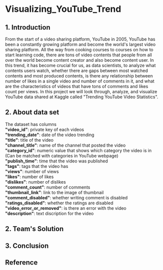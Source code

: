 # Visualizing_YouTube_Trend

## 1. Introduction
From the start of a video sharing platform, YouTube in 2005, YouTube has been a constantly growing platform and become the world's largest video sharing platform. All the way from cooking courses to courses on how to start learning code, there are tons of video contents that people from all over the world become content creator and also become content user. In this trend, it has become crucial for us, as data scientists, to analyze what contents users watch, whether there are gaps between most watched contents and most produced contents, is there any relationship between number of likes in a single video and number of comments in it, and what are the characteristics of videos that have tons of comments and likes count per views. In this project we will look through, analyze, and visualize YouTube data shared at Kaggle called "Trending YouTube Video Statistics".

## 2. About data set
The dataset has columns</br>
<b>"video_id"</b>: private key of each videos</br>
<b>"trending_date"</b>: date of the video trending</br>
<b>"title"</b>: title of the video</br>
<b>"channel_title"</b>: name of the channel that posted the video</br>
<b>"category_id"</b>: numeric value that shows which category the video is in (Can be matched with categories in YouTube webpage)</br>
<b>"publish_time"</b>: time that the video was published</br>
<b>"tags"</b>: tags that the video has</br>
<b>"views"</b>: number of views</br>
<b>"likes"</b>: number of likes</br>
<b>"dislikes"</b>: number of dislikes</br>
<b>"comment_count"</b>: number of comments</br>
<b>"thumbnail_link"</b>: link to the image of thumbnail</br>
<b>"comment_disabled"</b>: whether writing comment is disabled</br>
<b>"ratings_disabled"</b>: whether the ratings are disabled</br>
<b>"video_error_or_removed"</b>: is there an error with the video</br>
<b>"description"</b>: text discription for the video</br>

## 2. Team's Solution

## 3. Conclusion

## Reference
